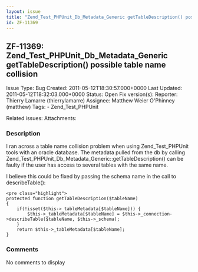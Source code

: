 ```yaml
---
layout: issue
title: "Zend_Test_PHPUnit_Db_Metadata_Generic getTableDescription() possible table name collision"
id: ZF-11369
---
```


ZF-11369: Zend\_Test\_PHPUnit\_Db\_Metadata\_Generic getTableDescription() possible table name collision
--------------------------------------------------------------------------------------------------------

 Issue Type: Bug Created: 2011-05-12T18:30:57.000+0000 Last Updated: 2011-05-12T18:32:03.000+0000 Status: Open Fix version(s): 
 Reporter:  Thierry Lamarre (thierrylamarre)  Assignee:  Matthew Weier O'Phinney (matthew)  Tags: - Zend\_Test\_PHPUnit
 
 Related issues: 
 Attachments: 
### Description

I ran across a table name collision problem when using Zend\_Test\_PHPUnit tools with an oracle database. The metadata pulled from the db by calling Zend\_Test\_PHPUnit\_Db\_Metadata\_Generic::getTableDescription() can be faulty if the user has access to several tables with the same name.

I believe this could be fixed by passing the schema name in the call to describeTable():

 
    <pre class="highlight">
    protected function getTableDescription($tableName)
    {
        if(!isset($this->_tableMetadata[$tableName])) {
            $this->_tableMetadata[$tableName] = $this->_connection->describeTable($tableName, $this->_schema);
        }
        return $this->_tableMetadata[$tableName];
    }


 

 

### Comments

No comments to display